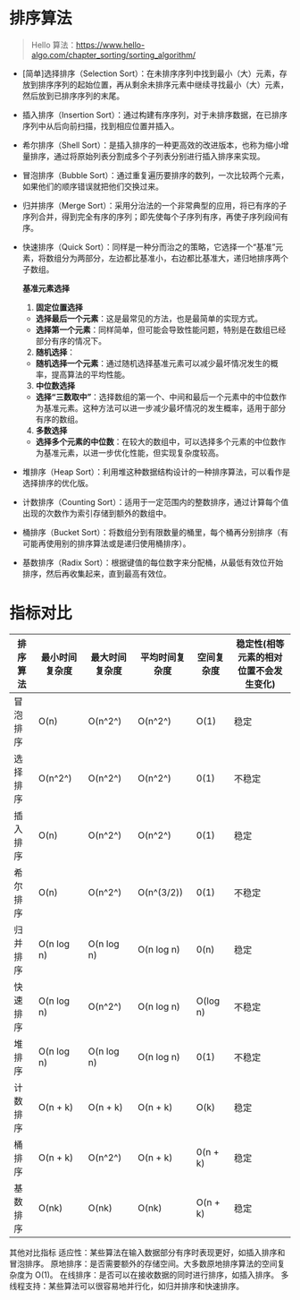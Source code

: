  # 排序算法
> Hello 算法：https://www.hello-algo.com/chapter_sorting/sorting_algorithm/

* [简单]选择排序（Selection Sort）：在未排序序列中找到最小（大）元素，存放到排序序列的起始位置，再从剩余未排序元素中继续寻找最小（大）元素，然后放到已排序序列的末尾。

* 插入排序（Insertion Sort）：通过构建有序序列，对于未排序数据，在已排序序列中从后向前扫描，找到相应位置并插入。

* 希尔排序（Shell Sort）：是插入排序的一种更高效的改进版本，也称为缩小增量排序，通过将原始列表分割成多个子列表分别进行插入排序来实现。

* 冒泡排序（Bubble Sort）：通过重复遍历要排序的数列，一次比较两个元素，如果他们的顺序错误就把他们交换过来。

* 归并排序（Merge Sort）：采用分治法的一个非常典型的应用，将已有序的子序列合并，得到完全有序的序列；即先使每个子序列有序，再使子序列段间有序。

* 快速排序（Quick Sort）：同样是一种分而治之的策略，它选择一个“基准”元素，将数组分为两部分，左边都比基准小，右边都比基准大，递归地排序两个子数组。

  **基准元素选择**

   1. **固定位置选择**
  - **选择最后一个元素**：这是最常见的方法，也是最简单的实现方式。
  - **选择第一个元素**：同样简单，但可能会导致性能问题，特别是在数组已经部分有序的情况下。

  2. **随机选择**：
  - **随机选择一个元素**：通过随机选择基准元素可以减少最坏情况发生的概率，提高算法的平均性能。

  3. **中位数选择**
  - **选择“三数取中”**：选择数组的第一个、中间和最后一个元素中的中位数作为基准元素。这种方法可以进一步减少最坏情况的发生概率，适用于部分有序的数组。
  
  4.  **多数选择**
  - **选择多个元素的中位数**：在较大的数组中，可以选择多个元素的中位数作为基准元素，以进一步优化性能，但实现复杂度较高。
  
* 堆排序（Heap Sort）：利用堆这种数据结构设计的一种排序算法，可以看作是选择排序的优化版。

* 计数排序（Counting Sort）：适用于一定范围内的整数排序，通过计算每个值出现的次数作为索引存储到额外的数组中。

* 桶排序（Bucket Sort）：将数组分到有限数量的桶里，每个桶再分别排序（有可能再使用别的排序算法或是递归使用桶排序）。

* 基数排序（Radix Sort）：根据键值的每位数字来分配桶，从最低有效位开始排序，然后再收集起来，直到最高有效位。

# 指标对比
| 排序算法 | 最小时间复杂度 | 最大时间复杂度 | 平均时间复杂度 | 空间复杂度 | 稳定性(相等元素的相对位置不会发生变化) |
| --------| -------------- | -------------- | -------------- | ---------- | ------ |
| 冒泡排序 | O(n)           | O(n^2^)        | O(n^2^)        | O(1)       | 稳定   |
| 选择排序 | O(n^2^)        | O(n^2^)        | O(n^2^)        | 0(1)       | 不稳定 |
| 插入排序 | O(n)           | O(n^2^)        | O(n^2^)        | 0(1)       | 稳定   |
| 希尔排序 | O(n)           | O(n^2^)        | O(n^(3/2))     | 0(1)       | 不稳定 |
| 归并排序 | O(n log n)     | O(n log n)     | O(n log n)     | 0(n)       | 稳定   |
| 快速排序 | O(n log n)     | O(n^2^)        | O(n log n)     | O(log n)   | 不稳定 |
| 堆排序   | O(n log n)     | O(n log n)     | O(n log n)     | 0(1)       | 不稳定 |
| 计数排序 | O(n + k)       | O(n + k)       | O(n + k)       | O(k)       | 稳定   |
| 桶排序   | O(n + k)       | O(n^2^)        | O(n + k)       | 0(n + k)   | 稳定   |
| 基数排序 | O(nk)          | O(nk)          | O(nk)          | O(n + k)   | 稳定   |

其他对比指标
适应性：某些算法在输入数据部分有序时表现更好，如插入排序和冒泡排序。
原地排序：是否需要额外的存储空间。大多数原地排序算法的空间复杂度为 O(1)。
在线排序：是否可以在接收数据的同时进行排序，如插入排序。
多线程支持：某些算法可以很容易地并行化，如归并排序和快速排序。


